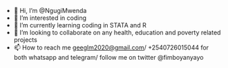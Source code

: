 - 👋 Hi, I’m @NgugiMwenda
- 👀 I’m interested in coding 
- 🌱 I’m currently learning coding in STATA and R
- 💞️ I’m looking to collaborate on any health, education and poverty related projects
- 📫 How to reach me geeglm2020@gmail.com/ +2540726015044 for both whatsapp and telegram/ follow me on twitter @fimboyanyayo

<!---
NgugiMwenda/NgugiMwenda is a ✨ special ✨ repository because its `README.md` (this file) appears on your GitHub profile.
You can click the Preview link to take a look at your changes.
--->
